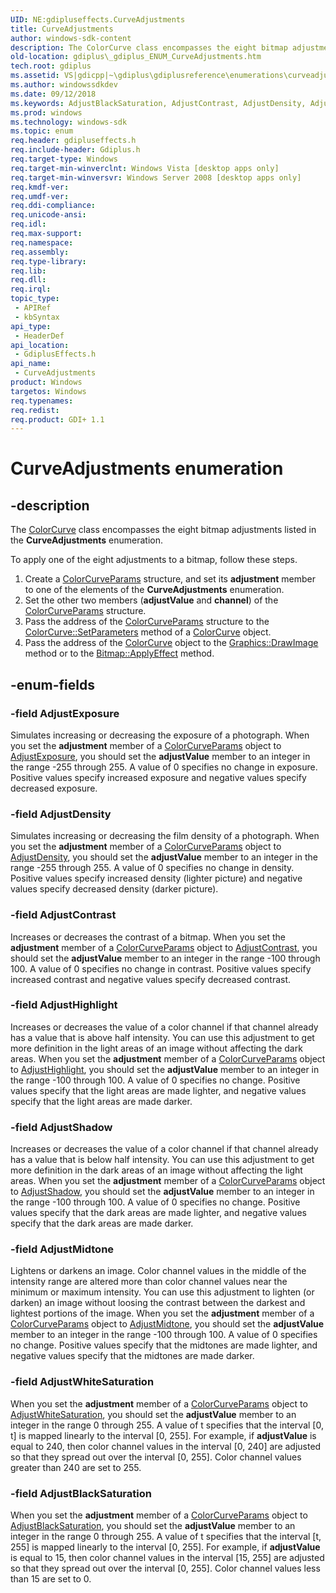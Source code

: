 ```yaml
---
UID: NE:gdipluseffects.CurveAdjustments
title: CurveAdjustments
author: windows-sdk-content
description: The ColorCurve class encompasses the eight bitmap adjustments listed in the CurveAdjustments enumeration.
old-location: gdiplus\_gdiplus_ENUM_CurveAdjustments.htm
tech.root: gdiplus
ms.assetid: VS|gdicpp|~\gdiplus\gdiplusreference\enumerations\curveadjustments.htm
ms.author: windowssdkdev
ms.date: 09/12/2018
ms.keywords: AdjustBlackSaturation, AdjustContrast, AdjustDensity, AdjustExposure, AdjustHighlight, AdjustMidtone, AdjustShadow, AdjustWhiteSaturation, CurveAdjustments, CurveAdjustments enumeration [GDI+], _gdiplus_ENUM_CurveAdjustments, gdiplus._gdiplus_ENUM_CurveAdjustments, gdipluseffects/AdjustBlackSaturation, gdipluseffects/AdjustContrast, gdipluseffects/AdjustDensity, gdipluseffects/AdjustExposure, gdipluseffects/AdjustHighlight, gdipluseffects/AdjustMidtone, gdipluseffects/AdjustShadow, gdipluseffects/AdjustWhiteSaturation, gdipluseffects/CurveAdjustments
ms.prod: windows
ms.technology: windows-sdk
ms.topic: enum
req.header: gdipluseffects.h
req.include-header: Gdiplus.h
req.target-type: Windows
req.target-min-winverclnt: Windows Vista [desktop apps only]
req.target-min-winversvr: Windows Server 2008 [desktop apps only]
req.kmdf-ver: 
req.umdf-ver: 
req.ddi-compliance: 
req.unicode-ansi: 
req.idl: 
req.max-support: 
req.namespace: 
req.assembly: 
req.type-library: 
req.lib: 
req.dll: 
req.irql: 
topic_type:
 - APIRef
 - kbSyntax
api_type:
 - HeaderDef
api_location:
 - GdiplusEffects.h
api_name:
 - CurveAdjustments
product: Windows
targetos: Windows
req.typenames: 
req.redist: 
req.product: GDI+ 1.1
---
```


# CurveAdjustments enumeration


## -description


The <a href="https://msdn.microsoft.com/1ea62f08-f591-4da5-8fcc-74df7ddcebe4">ColorCurve</a> class encompasses the eight bitmap adjustments listed in the <b>CurveAdjustments</b> enumeration.

To apply one of the eight adjustments to a bitmap, follow these steps.
<ol>
<li>Create a <a href="https://msdn.microsoft.com/53204bea-b6b6-4a7c-a237-4754fbb92628">ColorCurveParams</a> structure, and set its <b>adjustment</b> member to one of the elements of the <b>CurveAdjustments</b> enumeration.</li>
<li>Set the other two members (<b>adjustValue</b> and <b>channel</b>) of the <a href="https://msdn.microsoft.com/53204bea-b6b6-4a7c-a237-4754fbb92628">ColorCurveParams</a> structure.</li>
<li>Pass the address of the <a href="https://msdn.microsoft.com/53204bea-b6b6-4a7c-a237-4754fbb92628">ColorCurveParams</a> structure to the <a href="https://msdn.microsoft.com/9e523edd-324d-473a-8a3b-36d99f4327ee">ColorCurve::SetParameters</a> method of a <a href="https://msdn.microsoft.com/1ea62f08-f591-4da5-8fcc-74df7ddcebe4">ColorCurve</a> object.</li>
<li>Pass the address of the <a href="https://msdn.microsoft.com/1ea62f08-f591-4da5-8fcc-74df7ddcebe4">ColorCurve</a> object to the <a href="https://msdn.microsoft.com/cb85a7ac-5af0-45c7-8035-d7bc2827af6a">Graphics::DrawImage</a> method or to the <a href="https://msdn.microsoft.com/6b3d0a2f-acff-47a7-bc9f-6e9d659f683c">Bitmap::ApplyEffect</a> method.</li>
</ol>

## -enum-fields




### -field AdjustExposure

Simulates increasing or decreasing the exposure of a photograph. When you set the <b>adjustment</b> member of a <a href="https://msdn.microsoft.com/53204bea-b6b6-4a7c-a237-4754fbb92628">ColorCurveParams</a> object to <a href="https://msdn.microsoft.com/5c8ab5ba-242c-4d5d-a5d2-cf585b243856">AdjustExposure</a>, you should set the <b>adjustValue</b> member to an integer in the range -255 through 255. A value of 0 specifies no change in exposure. Positive values specify increased exposure and negative values specify decreased exposure.


### -field AdjustDensity

Simulates increasing or decreasing the film density of a photograph. When you set the <b>adjustment</b> member of a <a href="https://msdn.microsoft.com/53204bea-b6b6-4a7c-a237-4754fbb92628">ColorCurveParams</a> object to <a href="https://msdn.microsoft.com/5c8ab5ba-242c-4d5d-a5d2-cf585b243856">AdjustDensity</a>, you should set the <b>adjustValue</b> member to an integer in the range -255 through 255. A value of 0 specifies no change in density. Positive values specify increased density (lighter picture) and negative values specify decreased density (darker picture).


### -field AdjustContrast

Increases or decreases the contrast of a bitmap. When you set the <b>adjustment</b> member of a <a href="https://msdn.microsoft.com/53204bea-b6b6-4a7c-a237-4754fbb92628">ColorCurveParams</a> object to <a href="https://msdn.microsoft.com/5c8ab5ba-242c-4d5d-a5d2-cf585b243856">AdjustContrast</a>, you should set the <b>adjustValue</b> member to an integer in the range -100 through 100. A value of 0 specifies no change in contrast. Positive values specify increased contrast and negative values specify decreased contrast.


### -field AdjustHighlight

Increases or decreases the value of a color channel if that channel already has a value that is above half intensity. You can use this adjustment to get more definition in the light areas of an image without affecting the dark areas. When you set the <b>adjustment</b> member of a <a href="https://msdn.microsoft.com/53204bea-b6b6-4a7c-a237-4754fbb92628">ColorCurveParams</a> object to <a href="https://msdn.microsoft.com/5c8ab5ba-242c-4d5d-a5d2-cf585b243856">AdjustHighlight</a>, you should set the <b>adjustValue</b> member to an integer in the range -100 through 100. A value of 0 specifies no change. Positive values specify that the light areas are made lighter, and negative values specify that the light areas are made darker.


### -field AdjustShadow

Increases or decreases the value of a color channel if that channel already has a value that is below half intensity. You can use this adjustment to get more definition in the dark areas of an image without affecting the light areas. When you set the <b>adjustment</b> member of a <a href="https://msdn.microsoft.com/53204bea-b6b6-4a7c-a237-4754fbb92628">ColorCurveParams</a> object to <a href="https://msdn.microsoft.com/5c8ab5ba-242c-4d5d-a5d2-cf585b243856">AdjustShadow</a>, you should set the <b>adjustValue</b> member to an integer in the range -100 through 100. A value of 0 specifies no change. Positive values specify that the dark areas are made lighter, and negative values specify that the dark areas are made darker.


### -field AdjustMidtone

Lightens or darkens an image. Color channel values in the middle of the intensity range are altered more than color channel values near the minimum or maximum intensity. You can use this adjustment to lighten (or darken) an image without loosing the contrast between the darkest and lightest portions of the image. When you set the <b>adjustment</b> member of a <a href="https://msdn.microsoft.com/53204bea-b6b6-4a7c-a237-4754fbb92628">ColorCurveParams</a> object to <a href="https://msdn.microsoft.com/5c8ab5ba-242c-4d5d-a5d2-cf585b243856">AdjustMidtone</a>, you should set the <b>adjustValue</b> member to an integer in the range -100 through 100. A value of 0 specifies no change. Positive values specify that the midtones are made lighter, and negative values specify that the midtones are made darker.


### -field AdjustWhiteSaturation

When you set the <b>adjustment</b> member of a <a href="https://msdn.microsoft.com/53204bea-b6b6-4a7c-a237-4754fbb92628">ColorCurveParams</a> object to <a href="https://msdn.microsoft.com/5c8ab5ba-242c-4d5d-a5d2-cf585b243856">AdjustWhiteSaturation</a>, you should set the <b>adjustValue</b> member to an integer in the range 0 through 255. A value of t specifies that the interval [0, t] is mapped linearly to the interval [0, 255]. For example, if <b>adjustValue</b> is equal to 240, then color channel values in the interval [0, 240] are adjusted so that they spread out over the interval [0, 255]. Color channel values greater than 240 are set to 255.


### -field AdjustBlackSaturation

When you set the <b>adjustment</b> member of a <a href="https://msdn.microsoft.com/53204bea-b6b6-4a7c-a237-4754fbb92628">ColorCurveParams</a> object to <a href="https://msdn.microsoft.com/5c8ab5ba-242c-4d5d-a5d2-cf585b243856">AdjustBlackSaturation</a>, you should set the <b>adjustValue</b> member to an integer in the range 0 through 255. A value of t specifies that the interval [t, 255] is mapped linearly to the interval [0, 255]. For example, if <b>adjustValue</b> is equal to 15, then color channel values in the interval [15, 255] are adjusted so that they spread out over the interval [0, 255]. Color channel values less than 15 are set to 0.

